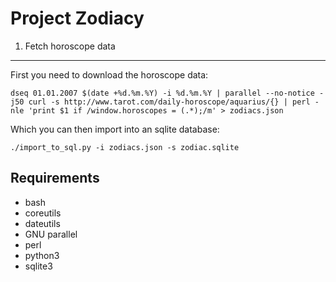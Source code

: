Project Zodiacy
===============



1) Fetch horoscope data
-----------------------
First you need to download the horoscope data:
```
dseq 01.01.2007 $(date +%d.%m.%Y) -i %d.%m.%Y | parallel --no-notice -j50 curl -s http://www.tarot.com/daily-horoscope/aquarius/{} | perl -nle 'print $1 if /window.horoscopes = (.*);/m' > zodiacs.json
```
Which you can then import into an sqlite database:
```
./import_to_sql.py -i zodiacs.json -s zodiac.sqlite
```

Requirements
------------

* bash
* coreutils
* dateutils
* GNU parallel
* perl
* python3
* sqlite3
